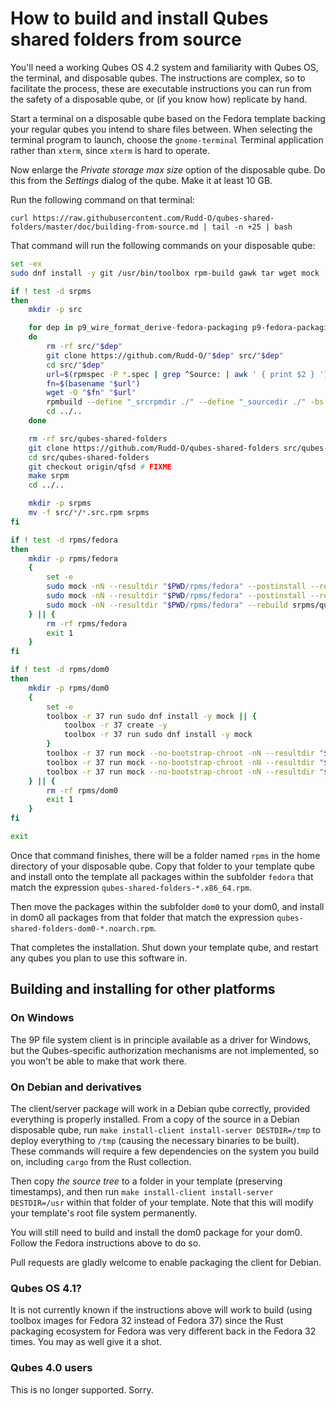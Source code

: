 # How to build and install Qubes shared folders from source

You'll need a working Qubes OS 4.2 system and familiarity with Qubes OS,
the terminal, and disposable qubes.  The instructions are complex, so to
facilitate the process, these are executable instructions you can run from
the safety of a disposable qube, or (if you know how) replicate by hand.

Start a terminal on a disposable qube based on the Fedora template backing
your regular qubes you intend to share files between.  When selecting the
terminal program to launch, choose the `gnome-terminal` Terminal application
rather than `xterm`, since `xterm` is hard to operate.

Now enlarge the *Private storage max size* option of the disposable qube.
Do this from the *Settings* dialog of the qube.  Make it at least 10 GB.

Run the following command on that terminal:

```
curl https://raw.githubusercontent.com/Rudd-O/qubes-shared-folders/master/doc/building-from-source.md | tail -n +25 | bash
```

That command will run the following commands on your disposable qube:

```bash
set -ex
sudo dnf install -y git /usr/bin/toolbox rpm-build gawk tar wget mock

if ! test -d srpms
then
    mkdir -p src

    for dep in p9_wire_format_derive-fedora-packaging p9-fedora-packaging
    do
        rm -rf src/"$dep"
        git clone https://github.com/Rudd-O/"$dep" src/"$dep"
        cd src/"$dep"
        url=$(rpmspec -P *.spec | grep ^Source: | awk ' { print $2 } ')
        fn=$(basename "$url")
        wget -O "$fn" "$url"
        rpmbuild --define "_srcrpmdir ./" --define "_sourcedir ./" -bs *.spec
        cd ../..
    done

    rm -rf src/qubes-shared-folders
    git clone https://github.com/Rudd-O/qubes-shared-folders src/qubes-shared-folders
    cd src/qubes-shared-folders
    git checkout origin/qfsd # FIXME
    make srpm
    cd ../..

    mkdir -p srpms
    mv -f src/*/*.src.rpm srpms
fi

if ! test -d rpms/fedora
then
    mkdir -p rpms/fedora
    {
        set -e
        sudo mock -nN --resultdir "$PWD/rpms/fedora" --postinstall --rebuild srpms/rust-p9_*.src.rpm
        sudo mock -nN --resultdir "$PWD/rpms/fedora" --postinstall --rebuild srpms/rust-p9-*.src.rpm
        sudo mock -nN --resultdir "$PWD/rpms/fedora" --rebuild srpms/qubes-shared-folders-*.src.rpm
    } || {
        rm -rf rpms/fedora
        exit 1
    }
fi

if ! test -d rpms/dom0
then
    mkdir -p rpms/dom0
    {
        set -e
        toolbox -r 37 run sudo dnf install -y mock || {
            toolbox -r 37 create -y
            toolbox -r 37 run sudo dnf install -y mock
        }
        toolbox -r 37 run mock --no-bootstrap-chroot -nN --resultdir "$PWD/rpms/dom0" --postinstall --rebuild srpms/rust-p9_*.src.rpm
        toolbox -r 37 run mock --no-bootstrap-chroot -nN --resultdir "$PWD/rpms/dom0" --postinstall --rebuild srpms/rust-p9-*.src.rpm
        toolbox -r 37 run mock --no-bootstrap-chroot -nN --resultdir "$PWD/rpms/dom0" --rebuild srpms/qubes-shared-folders-*.src.rpm
    } || {
        rm -rf rpms/dom0
        exit 1
    }
fi

exit
```

Once that command finishes, there will be a folder named `rpms` in the home
directory of your disposable qube.  Copy that folder to your template qube and
install onto the template all packages within the subfolder `fedora` that match
the expression `qubes-shared-folders-*.x86_64.rpm`.

Then move the packages within the subfolder `dom0` to your dom0, and install
in dom0 all packages from that folder that match the expression
`qubes-shared-folders-dom0-*.noarch.rpm`.

That completes the installation.  Shut down your template qube, and restart
any qubes you plan to use this software in.

## Building and installing for other platforms

### On Windows

The 9P file system client is in principle available as a driver
for Windows, but the Qubes-specific authorization mechanisms are not
implemented, so you won't be able to make that work there.

### On Debian and derivatives

The client/server package will work in a Debian qube correctly, provided
everything is properly installed.  From a copy of the source in a Debian
disposable qube, run `make install-client install-server DESTDIR=/tmp`
to deploy everything to `/tmp` (causing the necessary binaries to be
built).  These commands will require a few dependencies on the system you
build on, including `cargo` from the Rust collection.

Then copy *the source tree* to a folder in your template (preserving
timestamps), and then run `make install-client install-server DESTDIR=/usr`
within that folder of your template.  Note that this will modify your
template's root file system permanently.

You will still need to build and install the dom0 package for your dom0.
Follow the Fedora instructions above to do so.

Pull requests are gladly welcome to enable packaging the client for Debian.

### Qubes OS 4.1?

It is not currently known if the instructions above will work to build
(using toolbox images for Fedora 32 instead of Fedora 37) since the Rust
packaging ecosystem for Fedora was very different back in the Fedora 32
times.  You may as well give it a shot.

### Qubes 4.0 users

This is no longer supported.  Sorry.
